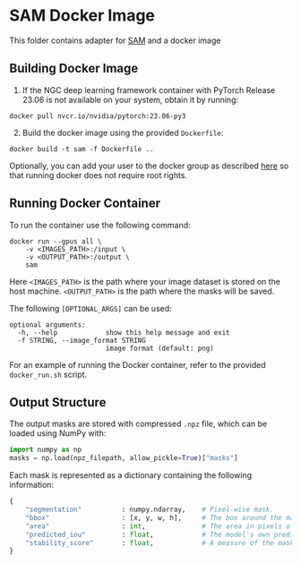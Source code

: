 # SAM Docker Image
This folder contains adapter for [SAM](https://github.com/facebookresearch/segment-anything) and a docker image
## Building Docker Image
1) If the NGC deep learning framework container with PyTorch Release 23.06 is not available on your system, obtain it by running:
```
docker pull nvcr.io/nvidia/pytorch:23.06-py3
``` 
2) Build the docker image using the provided `Dockerfile`:
```
docker build -t sam -f Dockerfile ..
```
Optionally, you can add your user to the docker group as described [here](https://docs.docker.com/engine/install/linux-postinstall/) so that running docker does not require root rights.
## Running Docker Container
To run the container use the following command:
```
docker run --gpus all \
    -v <IMAGES_PATH>:/input \
    -v <OUTPUT_PATH>:/output \
    sam
```
Here `<IMAGES_PATH>` is the path where your image dataset is stored on the host machine. `<OUTPUT_PATH>` is the path where the masks will be saved.

The following `[OPTIONAL_ARGS]` can be used:
```
optional arguments:
  -h, --help            show this help message and exit
  -f STRING, --image_format STRING
                        image format (default: png)
```
For an example of running the Docker container, refer to the provided `docker_run.sh` script.
## Output Structure
The output masks are stored with compressed `.npz` file, which can be loaded using NumPy with:
```python
import numpy as np
masks = np.load(npz_filepath, allow_pickle=True)["masks"]
```
Each mask is represented as a dictionary containing the following information:
```python
{
    "segmentation"          : numpy.ndarray,    # Pixel-wise mask.
    "bbox"                  : [x, y, w, h],     # The box around the mask, in XYWH format
    "area"                  : int,              # The area in pixels of the mask
    "predicted_iou"         : float,            # The model's own prediction of the mask's quality
    "stability_score"       : float,            # A measure of the mask's quality
}
```